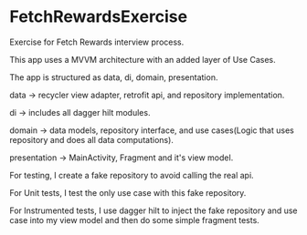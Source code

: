 # FetchRewardsExercise
Exercise for Fetch Rewards interview process.

This app uses a MVVM architecture with an added layer of Use Cases.

The app is structured as data, di, domain, presentation.

  data -> recycler view adapter, retrofit api, and repository implementation.
  
  di -> includes all dagger hilt modules.
  
  domain -> data models, repository interface, and use cases(Logic that uses repository and does all data computations).
  
  presentation -> MainActivity, Fragment and it's view model.
  
For testing, I create a fake repository to avoid calling the real api.

For Unit tests, I test the only use case with this fake repository.

For Instrumented tests, I use dagger hilt to inject the fake repository and use case into my view model and then do some simple fragment tests.
  
